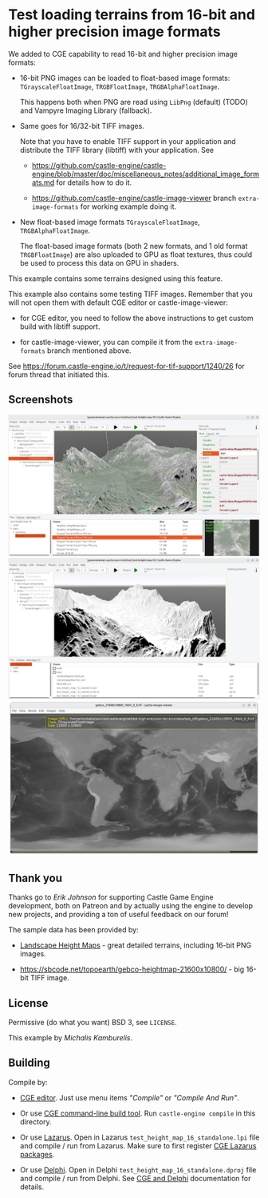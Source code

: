 # Test loading terrains from 16-bit and higher precision image formats

We added to CGE capability to read 16-bit and higher precision image formats:

- 16-bit PNG images can be loaded to float-based image formats: `TGrayscaleFloatImage`, `TRGBFloatImage`, `TRGBAlphaFloatImage`.

    This happens both when PNG are read using `LibPng` (default) (TODO) and Vampyre Imaging Library (fallback).

- Same goes for 16/32-bit TIFF images.

    Note that you have to enable TIFF support in your application and distribute the TIFF library (libtiff) with your application. See

    - https://github.com/castle-engine/castle-engine/blob/master/doc/miscellaneous_notes/additional_image_formats.md for details how to do it.

    - https://github.com/castle-engine/castle-image-viewer branch `extra-image-formats` for working example doing it.

- New float-based image formats `TGrayscaleFloatImage`, `TRGBAlphaFloatImage`.

    The float-based image formats (both 2 new formats, and 1 old format `TRGBFloatImage`) are also uploaded to GPU as float textures, thus could be used to process this data on GPU in shaders.

This example contains some terrains designed using this feature.

This example also contains some testing TIFF images. Remember that you will not open them with default CGE editor or castle-image-viewer:

- for CGE editor, you need to follow the above instructions to get custom build with libtiff support.

- for castle-image-viewer, you can compile it from the `extra-image-formats` branch mentioned above.

See https://forum.castle-engine.io/t/request-for-tif-support/1240/26 for forum thread that initiated this.

## Screenshots

![Screenshot with heightmap and diffuse texture](screenshot-with-diffuse.jpeg)
![Screenshot with heightmap](screenshot-no-diffuse.jpeg)
![Huge TIFF in castle-image-viewer](screenshot-image-viewer-tiff.png)

## Thank you

Thanks go to _Erik Johnson_ for supporting Castle Game Engine development, both on Patreon and by actually using the engine to develop new projects, and providing a ton of useful feedback on our forum!

The sample data has been provided by:

- [Landscape Height Maps](https://www.motionforgepictures.com/height-maps/) - great detailed terrains, including 16-bit PNG images.

- https://sbcode.net/topoearth/gebco-heightmap-21600x10800/ - big 16-bit TIFF image.

## License

Permissive (do what you want) BSD 3, see `LICENSE`.

This example by _Michalis Kamburelis_.

## Building

Compile by:

- [CGE editor](https://castle-engine.io/editor). Just use menu items _"Compile"_ or _"Compile And Run"_.

- Or use [CGE command-line build tool](https://castle-engine.io/build_tool). Run `castle-engine compile` in this directory.

- Or use [Lazarus](https://www.lazarus-ide.org/). Open in Lazarus `test_height_map_16_standalone.lpi` file and compile / run from Lazarus. Make sure to first register [CGE Lazarus packages](https://castle-engine.io/lazarus).

- Or use [Delphi](https://www.embarcadero.com/products/Delphi). Open in Delphi `test_height_map_16_standalone.dproj` file and compile / run from Delphi. See [CGE and Delphi](https://castle-engine.io/delphi) documentation for details.